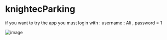 # knightecParking

if you want to try the app you must login with :
username : Ali , password = 1

![image](https://github.com/daresaydigital/knightecParking/assets/22474786/8a9e58e8-027d-464a-be62-e3d9e1b98515)
